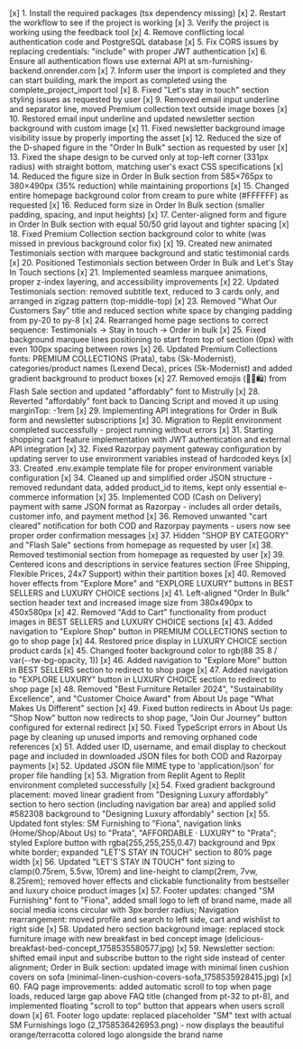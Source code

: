 [x] 1. Install the required packages (tsx dependency missing)
[x] 2. Restart the workflow to see if the project is working
[x] 3. Verify the project is working using the feedback tool
[x] 4. Remove conflicting local authentication code and PostgreSQL database
[x] 5. Fix CORS issues by replacing credentials: "include" with proper JWT authentication
[x] 6. Ensure all authentication flows use external API at sm-furnishing-backend.onrender.com
[x] 7. Inform user the import is completed and they can start building, mark the import as completed using the complete_project_import tool
[x] 8. Fixed "Let's stay in touch" section styling issues as requested by user
[x] 9. Removed email input underline and separator line, moved Premium collection text outside image boxes
[x] 10. Restored email input underline and updated newsletter section background with custom image
[x] 11. Fixed newsletter background image visibility issue by properly importing the asset
[x] 12. Reduced the size of the D-shaped figure in the "Order In Bulk" section as requested by user
[x] 13. Fixed the shape design to be curved only at top-left corner (331px radius) with straight bottom, matching user's exact CSS specifications
[x] 14. Reduced the figure size in Order In Bulk section from 585×765px to 380×490px (35% reduction) while maintaining proportions
[x] 15. Changed entire homepage background color from cream to pure white (#FFFFFF) as requested
[x] 16. Reduced form size in Order In Bulk section (smaller padding, spacing, and input heights)
[x] 17. Center-aligned form and figure in Order In Bulk section with equal 50/50 grid layout and tighter spacing
[x] 18. Fixed Premium Collection section background color to white (was missed in previous background color fix)
[x] 19. Created new animated Testimonials section with marquee background and static testimonial cards
[x] 20. Positioned Testimonials section between Order In Bulk and Let's Stay In Touch sections
[x] 21. Implemented seamless marquee animations, proper z-index layering, and accessibility improvements
[x] 22. Updated Testimonials section: removed subtitle text, reduced to 3 cards only, and arranged in zigzag pattern (top-middle-top)
[x] 23. Removed "What Our Customers Say" title and reduced section white space by changing padding from py-20 to py-8
[x] 24. Rearranged home page sections to correct sequence: Testimonials → Stay in touch → Order in bulk
[x] 25. Fixed background marquee lines positioning to start from top of section (0px) with even 100px spacing between rows
[x] 26. Updated Premium Collections fonts: PREMIUM COLLECTIONS (Prata), tabs (Sk-Modernist), categories/product names (Lexend Deca), prices (Sk-Modernist) and added gradient background to product boxes
[x] 27. Removed emojis (🎉⏰🛍️) from Flash Sale section and updated "affordably" font to Mistrully
[x] 28. Reverted "affordably" font back to Dancing Script and moved it up using marginTop: -1rem
[x] 29. Implementing API integrations for Order in Bulk form and newsletter subscriptions
[x] 30. Migration to Replit environment completed successfully - project running without errors
[x] 31. Starting shopping cart feature implementation with JWT authentication and external API integration
[x] 32. Fixed Razorpay payment gateway configuration by updating server to use environment variables instead of hardcoded keys
[x] 33. Created .env.example template file for proper environment variable configuration
[x] 34. Cleaned up and simplified order JSON structure - removed redundant data, added product_id to items, kept only essential e-commerce information
[x] 35. Implemented COD (Cash on Delivery) payment with same JSON format as Razorpay - includes all order details, customer info, and payment method
[x] 36. Removed unwanted "cart cleared" notification for both COD and Razorpay payments - users now see proper order confirmation messages
[x] 37. Hidden "SHOP BY CATEGORY" and "Flash Sale" sections from homepage as requested by user
[x] 38. Removed testimonial section from homepage as requested by user
[x] 39. Centered icons and descriptions in service features section (Free Shipping, Flexible Prices, 24x7 Support) within their partition boxes
[x] 40. Removed hover effects from "Explore More" and "EXPLORE LUXURY" buttons in BEST SELLERS and LUXURY CHOICE sections
[x] 41. Left-aligned "Order In Bulk" section header text and increased image size from 380x490px to 450x580px
[x] 42. Removed "Add to Cart" functionality from product images in BEST SELLERS and LUXURY CHOICE sections
[x] 43. Added navigation to "Explore Shop" button in PREMIUM COLLECTIONS section to go to shop page
[x] 44. Restored price display in LUXURY CHOICE section product cards
[x] 45. Changed footer background color to rgb(88 35 8 / var(--tw-bg-opacity, 1))
[x] 46. Added navigation to "Explore More" button in BEST SELLERS section to redirect to shop page
[x] 47. Added navigation to "EXPLORE LUXURY" button in LUXURY CHOICE section to redirect to shop page
[x] 48. Removed "Best Furniture Retailer 2024", "Sustainability Excellence", and "Customer Choice Award" from About Us page "What Makes Us Different" section
[x] 49. Fixed button redirects in About Us page: "Shop Now" button now redirects to shop page, "Join Our Journey" button configured for external redirect
[x] 50. Fixed TypeScript errors in About Us page by cleaning up unused imports and removing orphaned code references
[x] 51. Added user ID, username, and email display to checkout page and included in downloaded JSON files for both COD and Razorpay payments
[x] 52. Updated JSON file MIME type to 'application/json' for proper file handling
[x] 53. Migration from Replit Agent to Replit environment completed successfully
[x] 54. Fixed gradient background placement: moved linear gradient from "Designing Luxury affordably" section to hero section (including navigation bar area) and applied solid #582308 background to "Designing Luxury affordably" section
[x] 55. Updated font styles: SM Furnishing to "Fiona", navigation links (Home/Shop/About Us) to "Prata", "AFFORDABLE · LUXURY" to "Prata"; styled Explore button with rgba(255,255,255,0.47) background and 9px white border; expanded "LET'S STAY IN TOUCH" section to 80% page width
[x] 56. Updated "LET'S STAY IN TOUCH" font sizing to clamp(0.75rem, 5.5vw, 10rem) and line-height to clamp(2rem, 7vw, 8.25rem); removed hover effects and clickable functionality from bestseller and luxury choice product images
[x] 57. Footer updates: changed "SM Furnishing" font to "Fiona", added small logo to left of brand name, made all social media icons circular with 3px border radius; Navigation rearrangement: moved profile and search to left side, cart and wishlist to right side
[x] 58. Updated hero section background image: replaced stock furniture image with new breakfast in bed concept image (delicious-breakfast-bed-concept_1758535580577.jpg)
[x] 59. Newsletter section: shifted email input and subscribe button to the right side instead of center alignment; Order in Bulk section: updated image with minimal linen cushion covers on sofa (minimal-linen-cushion-covers-sofa_1758535928415.jpg)
[x] 60. FAQ page improvements: added automatic scroll to top when page loads, reduced large gap above FAQ title (changed from pt-32 to pt-8), and implemented floating "scroll to top" button that appears when users scroll down
[x] 61. Footer logo update: replaced placeholder "SM" text with actual SM Furnishings logo (2_1758536426953.png) - now displays the beautiful orange/terracotta colored logo alongside the brand name